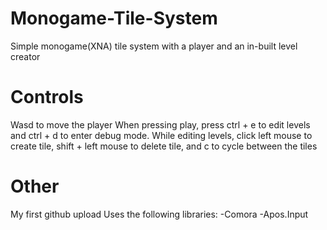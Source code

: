 # Monogame-Tile-System
Simple monogame(XNA) tile system with a player and an in-built level creator

# Controls
Wasd to move the player
When pressing play, press ctrl + e to edit levels and ctrl + d to enter debug mode.
While editing levels, click left mouse to create tile, shift + left mouse to delete tile, and c to cycle between the tiles

# Other
My first github upload
Uses the following libraries:
  -Comora
  -Apos.Input
